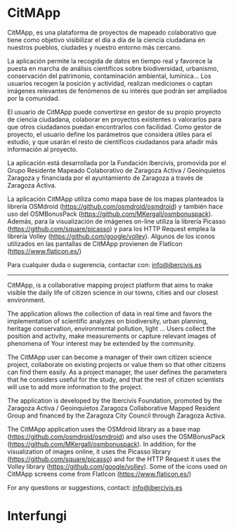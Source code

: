 # CitMApp

CitMApp, es una plataforma de proyectos de mapeado colaborativo que tiene como objetivo visibilizar el día a día de la ciencia ciudadana en nuestros pueblos, ciudades y nuestro entorno más cercano.

La aplicación permite la recogida de datos en tiempo real y favorece la puesta en marcha de análisis científicos sobre biodiversidad, urbanismo, conservación del patrimonio, contaminación ambiental, lumínica…
Los usuarios recogen la posición y actividad, realizan mediciones o captan imágenes relevantes de fenómenos de su interés que podrán ser ampliados por la comunidad.

El usuario de CitMApp puede convertirse en gestor de su propio proyecto de ciencia ciudadana, colaborar en proyectos existentes o valorarlos para que otros ciudadanos puedan encontrarlos con facilidad.
Como gestor de proyecto, el usuario define los parámetros que considera útiles para el estudio, y que usarán el resto de científicos ciudadanos para añadir más información al proyecto.

La aplicación está desarrollada por la Fundación Ibercivis, promovida por el Grupo Residente Mapeado Colaborativo de Zaragoza Activa / Geoinquietos Zaragoza y financiada por el ayuntamiento de Zaragoza a través de Zaragoza Activa.

La aplicación CitMApp utiliza como mapa base de los mapas planteados la librería OSMdroid (https://github.com/osmdroid/osmdroid) y también hace uso del OSMBonusPack (https://github.com/MKergall/osmbonuspack). Además, para la visualización de imágenes on-line utiliza la librería Picasso (https://github.com/square/picasso) y para los HTTP Request emplea la librería Volley (https://github.com/google/volley).
Algunos de los iconos utilizados en las pantallas de CitMApp provienen de FlatIcon (https://www.flaticon.es/)

Para cualquier duda o sugerencia, contactar con: info@ibercivis.es

----------------------------------------------------------------------------------------------------------------------------

CitMApp, is a collaborative mapping project platform that aims to make visible the daily life of citizen science in our towns, cities and our closest environment.

The application allows the collection of data in real time and favors the implementation of scientific analyzes on biodiversity, urban planning, heritage conservation, environmental pollution, light ... Users collect the position and activity, make measurements or capture relevant images of phenomena of Your interest may be extended by the community.

The CitMApp user can become a manager of their own citizen science project, collaborate on existing projects or value them so that other citizens can find them easily. As a project manager, the user defines the parameters that he considers useful for the study, and that the rest of citizen scientists will use to add more information to the project.

The application is developed by the Ibercivis Foundation, promoted by the Zaragoza Activa / Geoinquietos Zaragoza Collaborative Mapped Resident Group and financed by the Zaragoza City Council through Zaragoza Activa.

The CitMApp application uses the OSMdroid library as a base map (https://github.com/osmdroid/osmdroid) and also uses the OSMBonusPack (https://github.com/MKergall/osmbonuspack). In addition, for the visualization of images online, it uses the Picasso library (https://github.com/square/picasso) and for the HTTP Request it uses the Volley library (https://github.com/google/volley). Some of the icons used on CitMApp screens come from FlatIcon (https://www.flaticon.es/)

For any questions or suggestions, contact: info@ibercivis.es

# Interfungi
